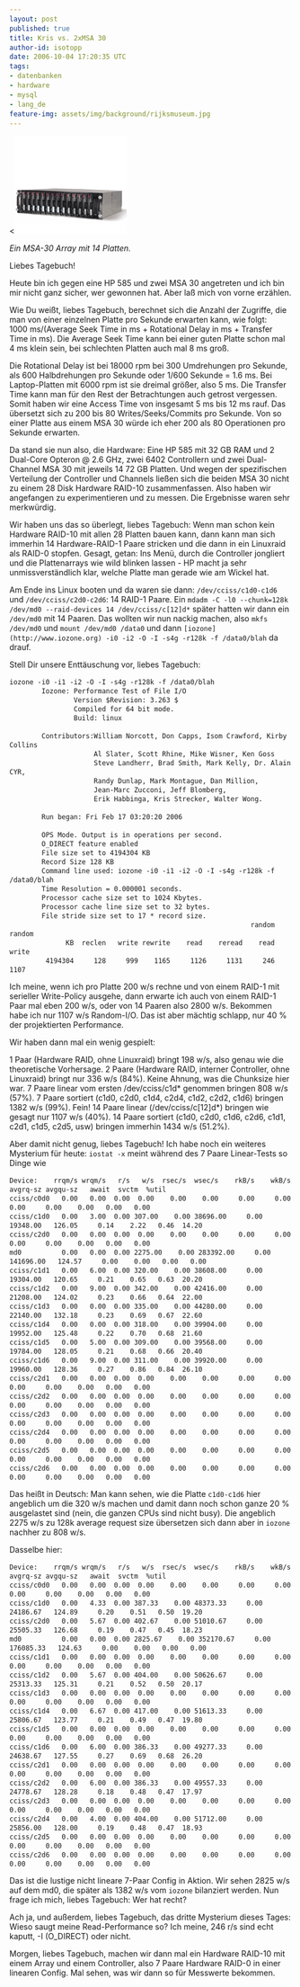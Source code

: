 ```yaml
---
layout: post
published: true
title: Kris vs. 2xMSA 30
author-id: isotopp
date: 2006-10-04 17:20:35 UTC
tags:
- datenbanken
- hardware
- mysql
- lang_de
feature-img: assets/img/background/rijksmuseum.jpg
---
```


<![](/uploads/msa30-prod.gif)

*Ein MSA-30 Array mit 14 Platten.*

Liebes Tagebuch!

Heute bin ich gegen eine HP 585 und zwei MSA 30 angetreten und ich bin mir nicht ganz sicher, wer gewonnen hat.
Aber laß mich von vorne erzählen.

Wie Du weißt, liebes Tagebuch, berechnet sich die Anzahl der Zugriffe, die man von einer einzelnen Platte pro Sekunde erwarten kann, wie folgt: 1000 ms/(Average Seek Time in ms + Rotational Delay in ms + Transfer Time in ms).
Die Average Seek Time kann bei einer guten Platte schon mal 4 ms klein sein, bei schlechten Platten auch mal 8 ms groß. 

Die Rotational Delay ist bei 18000 rpm bei 300 Umdrehungen pro Sekunde, als 600 Halbdrehungen pro Sekunde oder 1/600 Sekunde = 1.6 ms.
Bei Laptop-Platten mit 6000 rpm ist sie dreimal größer, also 5 ms.
Die Transfer Time kann man für den Rest der Betrachtungen auch getrost vergessen. 
Somit haben wir eine Access Time von insgesamt 5 ms bis 12 ms rauf.
Das übersetzt sich zu 200 bis 80 Writes/Seeks/Commits pro Sekunde.
Von so einer Platte aus einem MSA 30 würde ich eher 200 als 80 Operationen pro Sekunde erwarten.

Da stand sie nun also, die Hardware:
Eine HP 585 mit 32 GB RAM und 2 Dual-Core Opteron @ 2.6 GHz, zwei 6402 Controllern und zwei Dual-Channel MSA 30 mit jeweils 14 72 GB Platten.
Und wegen der spezifischen Verteilung der Controller und Channels ließen sich die beiden MSA 30 nicht zu einem 28 Disk Hardware RAID-10 zusammenfassen. 
Also haben wir angefangen zu experimentieren und zu messen.
Die Ergebnisse waren sehr merkwürdig.

Wir haben uns das so überlegt, liebes Tagebuch:
Wenn man schon kein Hardware RAID-10 mit allen 28 Platten bauen kann, dann kann man sich immerhin 14 Hardware-RAID-1 Paare stricken und die dann in ein Linuxraid als RAID-0 stopfen.
Gesagt, getan: 
Ins Menü, durch die Controller jongliert und die Plattenarrays wie wild blinken lassen - HP macht ja sehr unmissverständlich klar, welche Platte man gerade wie am Wickel hat.

Am Ende ins Linux booten und da waren sie dann: `/dev/cciss/c1d0-c1d6` und `/dev/cciss/c2d0-c2d6`:
14 RAID-1 Paare.
Ein `mdadm -C -l0 --chunk=128k /dev/md0 --raid-devices 14 /dev/cciss/c[12]d*` später hatten wir dann ein `/dev/md0` mit 14 Paaren.
Das wollten wir nun nackig machen, also `mkfs /dev/md0` und `mount /dev/md0 /data0` und dann 
`[iozone](http://www.iozone.org) -i0 -i2 -O -I -s4g -r128k -f /data0/blah` da drauf.

Stell Dir unsere Enttäuschung vor, liebes Tagebuch: 

```console
iozone -i0 -i1 -i2 -O -I -s4g -r128k -f /data0/blah
        Iozone: Performance Test of File I/O
                Version $Revision: 3.263 $
                Compiled for 64 bit mode.
                Build: linux

        Contributors:William Norcott, Don Capps, Isom Crawford, Kirby Collins
                     Al Slater, Scott Rhine, Mike Wisner, Ken Goss
                     Steve Landherr, Brad Smith, Mark Kelly, Dr. Alain CYR,
                     Randy Dunlap, Mark Montague, Dan Million,
                     Jean-Marc Zucconi, Jeff Blomberg,
                     Erik Habbinga, Kris Strecker, Walter Wong.

        Run began: Fri Feb 17 03:20:20 2006

        OPS Mode. Output is in operations per second.
        O_DIRECT feature enabled
        File size set to 4194304 KB
        Record Size 128 KB
        Command line used: iozone -i0 -i1 -i2 -O -I -s4g -r128k -f /data0/blah
        Time Resolution = 0.000001 seconds.
        Processor cache size set to 1024 Kbytes.
        Processor cache line size set to 32 bytes.
        File stride size set to 17 * record size.
                                                            random  random
              KB  reclen   write rewrite    read    reread    read   write
         4194304     128     999    1165     1126     1131     246    1107
```

Ich meine, wenn ich pro Platte 200 w/s rechne und von einem RAID-1 mit serieller Write-Policy ausgehe, dann erwarte ich auch von einem RAID-1 Paar mal eben 200 w/s, oder von 14 Paaren also 2800 w/s.
Bekommen habe ich nur 1107 w/s Random-I/O.
Das ist aber mächtig schlapp, nur 40 % der projektierten Performance.

Wir haben dann mal ein wenig gespielt:

1 Paar (Hardware RAID, ohne Linuxraid) bringt 198 w/s, also genau wie die theoretische Vorhersage.
2 Paare (Hardware RAID, interner Controller, ohne Linuxraid) bringt nur 336 w/s (84%).
Keine Ahnung, was die Chunksize hier war.
7 Paare linear vom ersten /dev/cciss/c1d* genommen bringen 808 w/s (57%).
7 Paare sortiert (c1d0, c2d0, c1d4, c2d4, c1d2, c2d2, c1d6) bringen 1382 w/s (99%). Fein!
14 Paare linear (/dev/cciss/c[12]d*) bringen wie gesagt nur 1107 w/s (40%).
14 Paare sortiert (c1d0, c2d0, c1d6, c2d6, c1d1, c2d1, c1d5, c2d5, usw) bringen immerhin 1434 w/s (51.2%).

Aber damit nicht genug, liebes Tagebuch!
Ich habe noch ein weiteres Mysterium für heute: `iostat -x` meint während des 7 Paare Linear-Tests so Dinge wie

```console
Device:    rrqm/s wrqm/s   r/s   w/s  rsec/s  wsec/s    rkB/s    wkB/s avgrq-sz avgqu-sz   await  svctm  %util
cciss/c0d0   0.00   0.00  0.00  0.00    0.00    0.00     0.00     0.00     0.00     0.00    0.00   0.00   0.00
cciss/c1d0   0.00   3.00  0.00 307.00    0.00 38696.00     0.00 19348.00   126.05     0.14    2.22   0.46  14.20
cciss/c2d0   0.00   0.00  0.00  0.00    0.00    0.00     0.00     0.00     0.00     0.00    0.00   0.00   0.00
md0          0.00   0.00  0.00 2275.00    0.00 283392.00     0.00 141696.00   124.57     0.00    0.00   0.00   0.00
cciss/c1d1   0.00   6.00  0.00 320.00    0.00 38608.00     0.00 19304.00   120.65     0.21    0.65   0.63  20.20
cciss/c1d2   0.00   9.00  0.00 342.00    0.00 42416.00     0.00 21208.00   124.02     0.23    0.66   0.64  22.00
cciss/c1d3   0.00   0.00  0.00 335.00    0.00 44280.00     0.00 22140.00   132.18     0.23    0.69   0.67  22.60
cciss/c1d4   0.00   0.00  0.00 318.00    0.00 39904.00     0.00 19952.00   125.48     0.22    0.70   0.68  21.60
cciss/c1d5   0.00   5.00  0.00 309.00    0.00 39568.00     0.00 19784.00   128.05     0.21    0.68   0.66  20.40
cciss/c1d6   0.00   9.00  0.00 311.00    0.00 39920.00     0.00 19960.00   128.36     0.27    0.86   0.84  26.10
cciss/c2d1   0.00   0.00  0.00  0.00    0.00    0.00     0.00     0.00     0.00     0.00    0.00   0.00   0.00
cciss/c2d2   0.00   0.00  0.00  0.00    0.00    0.00     0.00     0.00     0.00     0.00    0.00   0.00   0.00
cciss/c2d3   0.00   0.00  0.00  0.00    0.00    0.00     0.00     0.00     0.00     0.00    0.00   0.00   0.00
cciss/c2d4   0.00   0.00  0.00  0.00    0.00    0.00     0.00     0.00     0.00     0.00    0.00   0.00   0.00
cciss/c2d5   0.00   0.00  0.00  0.00    0.00    0.00     0.00     0.00     0.00     0.00    0.00   0.00   0.00
cciss/c2d6   0.00   0.00  0.00  0.00    0.00    0.00     0.00     0.00     0.00     0.00    0.00   0.00   0.00
```

Das heißt in Deutsch:
Man kann sehen, wie die Platte `c1d0-c1d6` hier angeblich um die 320 w/s machen und damit dann noch schon ganze 20 % ausgelastet sind (nein, die ganzen CPUs sind nicht busy).
Die angeblich 2275 w/s zu 128k average request size übersetzen sich dann aber in `iozone` nachher zu 808 w/s.

Dasselbe hier:

```console
Device:    rrqm/s wrqm/s   r/s   w/s  rsec/s  wsec/s    rkB/s    wkB/s avgrq-sz avgqu-sz   await  svctm  %util
cciss/c0d0   0.00   0.00  0.00  0.00    0.00    0.00     0.00     0.00     0.00     0.00    0.00   0.00   0.00
cciss/c1d0   0.00   4.33  0.00 387.33    0.00 48373.33     0.00 24186.67   124.89     0.20    0.51   0.50  19.20
cciss/c2d0   0.00   5.67  0.00 402.67    0.00 51010.67     0.00 25505.33   126.68     0.19    0.47   0.45  18.23
md0          0.00   0.00  0.00 2825.67    0.00 352170.67     0.00 176085.33   124.63     0.00    0.00   0.00   0.00
cciss/c1d1   0.00   0.00  0.00  0.00    0.00    0.00     0.00     0.00     0.00     0.00    0.00   0.00   0.00
cciss/c1d2   0.00   5.67  0.00 404.00    0.00 50626.67     0.00 25313.33   125.31     0.21    0.52   0.50  20.17
cciss/c1d3   0.00   0.00  0.00  0.00    0.00    0.00     0.00     0.00     0.00     0.00    0.00   0.00   0.00
cciss/c1d4   0.00   6.67  0.00 417.00    0.00 51613.33     0.00 25806.67   123.77     0.21    0.49   0.47  19.80
cciss/c1d5   0.00   0.00  0.00  0.00    0.00    0.00     0.00     0.00     0.00     0.00    0.00   0.00   0.00
cciss/c1d6   0.00   6.00  0.00 386.33    0.00 49277.33     0.00 24638.67   127.55     0.27    0.69   0.68  26.20
cciss/c2d1   0.00   0.00  0.00  0.00    0.00    0.00     0.00     0.00     0.00     0.00    0.00   0.00   0.00
cciss/c2d2   0.00   6.00  0.00 386.33    0.00 49557.33     0.00 24778.67   128.28     0.18    0.48   0.47  17.97
cciss/c2d3   0.00   0.00  0.00  0.00    0.00    0.00     0.00     0.00     0.00     0.00    0.00   0.00   0.00
cciss/c2d4   0.00   4.00  0.00 404.00    0.00 51712.00     0.00 25856.00   128.00     0.19    0.48   0.47  18.93
cciss/c2d5   0.00   0.00  0.00  0.00    0.00    0.00     0.00     0.00     0.00     0.00    0.00   0.00   0.00
cciss/c2d6   0.00   0.00  0.00  0.00    0.00    0.00     0.00     0.00     0.00     0.00    0.00   0.00   0.00
```

Das ist die lustige nicht lineare 7-Paar Config in Aktion.
Wir sehen 2825 w/s auf dem md0, die später als 1382 w/s vom `iozone` bilanziert werden. 
Nun frage ich mich, liebes Tagebuch: Wer hat recht?

Ach ja, und außerdem, liebes Tagebuch, das dritte Mysterium dieses Tages:
Wieso saugt meine Read-Performance so?
Ich meine, 246 r/s sind echt kaputt, -I (O_DIRECT) oder nicht.

Morgen, liebes Tagebuch, machen wir dann mal ein Hardware RAID-10 mit einem Array und einem Controller, also 7 Paare Hardware RAID-0 in einer linearen Config.
Mal sehen, was wir dann so für Messwerte bekommen.
